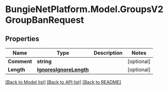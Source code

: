 # BungieNetPlatform.Model.GroupsV2GroupBanRequest
## Properties

Name | Type | Description | Notes
------------ | ------------- | ------------- | -------------
**Comment** | **string** |  | [optional] 
**Length** | [**IgnoresIgnoreLength**](IgnoresIgnoreLength.md) |  | [optional] 

[[Back to Model list]](../README.md#documentation-for-models) [[Back to API list]](../README.md#documentation-for-api-endpoints) [[Back to README]](../README.md)

